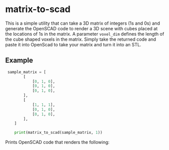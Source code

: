 # matrix-to-scad

This is a simple utility that can take a 3D matrix of integers (1s and 0s) and generate the OpenSCAD code to render a 3D scene with cubes placed at the locations of 1s in the matrix. A parameter `voxel_dim` defines the length of the cube shaped voxels in the matrix. Simply take the returned code and paste it into OpenScad to take your matrix and turn it into an STL. 

## Example
```py
 sample_matrix = [
        [
            [0, 1, 0],
            [0, 1, 0],
            [0, 1, 0],
        ],
        [
            [1, 1, 1],
            [0, 1, 0],
            [0, 1, 0],
        ],
    ]

    print(matrix_to_scad(sample_matrix, 1))
```
Prints OpenSCAD code that renders the following:
